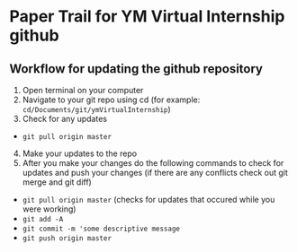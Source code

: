 # Paper Trail for YM Virtual Internship github

## Workflow for updating the github repository
1. Open terminal on your computer
2. Navigate to your git repo using cd (for example: `cd/Documents/git/ymVirtualInternship`)
3. Check for any updates
  * `git pull origin master`
4. Make your updates to the repo
5. After you make your changes do the following commands to check for updates and push your changes (if there are any conflicts check out git merge and git diff)
  * `git pull origin master` (checks for updates that occured while you were working)
  * `git add -A`
  * `git commit -m 'some descriptive message`
  * `git push origin master`